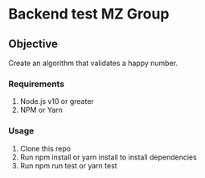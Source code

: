 # Backend test MZ Group

## Objective
Create an algorithm that validates a happy number.

### Requirements
1. Node.js v10 or greater
2. NPM or Yarn

### Usage
1. Clone this repo
2. Run npm install or yarn install to install dependencies
3. Run npm run test or yarn test
